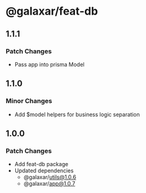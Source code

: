 # @galaxar/feat-db

## 1.1.1

### Patch Changes

-   Pass app into prisma Model


## 1.1.0

### Minor Changes

-   Add $model helpers for business logic separation

## 1.0.0

### Patch Changes

-   Add feat-db package
-   Updated dependencies
    -   @galaxar/utils@1.0.6
    -   @galaxar/app@1.0.7
